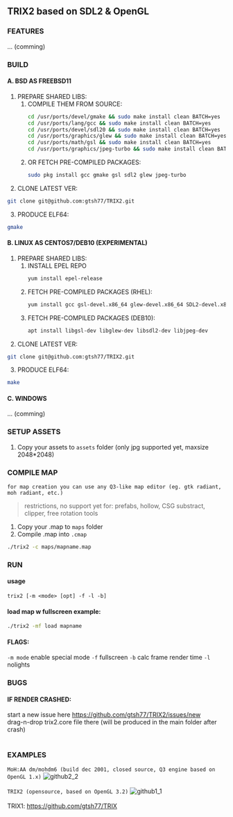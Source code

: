 ## TRIX2 based on SDL2 & OpenGL<br/>
### FEATURES
... (comming)
### BUILD
#### A. BSD AS FREEBSD11
1. PREPARE SHARED LIBS:
      1. COMPILE THEM FROM SOURCE:
            ```sh
            cd /usr/ports/devel/gmake && sudo make install clean BATCH=yes
            cd /usr/ports/lang/gcc && sudo make install clean BATCH=yes
            cd /usr/ports/devel/sdl20 && sudo make install clean BATCH=yes
            cd /usr/ports/graphics/glew && sudo make install clean BATCH=yes
            cd /usr/ports/math/gsl && sudo make install clean BATCH=yes
            cd /usr/ports/graphics/jpeg-turbo && sudo make install clean BATCH=yes
            ```
      2. OR FETCH PRE-COMPILED PACKAGES:
            ```sh
            sudo pkg install gcc gmake gsl sdl2 glew jpeg-turbo
            ```
2. CLONE LATEST VER:
```sh
git clone git@github.com:gtsh77/TRIX2.git
```
3. PRODUCE  ELF64:
```sh
gmake
```

#### B. LINUX AS CENTOS7/DEB10 (EXPERIMENTAL)
1. PREPARE SHARED LIBS:
      1. INSTALL EPEL REPO
            ```sh
            yum install epel-release
            ```
      2. FETCH PRE-COMPILED PACKAGES (RHEL):
            ```sh
            yum install gcc gsl-devel.x86_64 glew-devel.x86_64 SDL2-devel.x86_64 libjpeg-turbo-devel.x86_64 
            ```
      2. FETCH PRE-COMPILED PACKAGES (DEB10):
            ```sh
            apt install libgsl-dev libglew-dev libsdl2-dev libjpeg-dev
            ```            
2. CLONE LATEST VER:
```sh
git clone git@github.com:gtsh77/TRIX2.git
```
3. PRODUCE  ELF64:
```sh
make
```

#### C. WINDOWS
... (comming)

### SETUP ASSETS
1. Copy your assets to `assets` folder (only jpg supported yet, maxsize 2048\*2048)<br/>

### COMPILE MAP
`for map creation you can use any Q3-like map editor (eg. gtk radiant, moh radiant, etc.)`
>restrictions, no support yet for: prefabs, hollow, CSG substract, clipper, free rotation tools

1. Copy your .map to `maps` folder
2. Compile .map into `.cmap`
```sh
./trix2 -c maps/mapname.map
```

### RUN
#### usage
`trix2 [-m <mode> [opt] -f -l -b]`
#### load map w fullscreen example:
```sh
./trix2 -mf load mapname
```
#### FLAGS:
`-m mode` enable special mode
`-f` fullscreen
`-b` calc frame render time
`-l` nolights
  
### BUGS

#### IF RENDER CRASHED:
start a new issue here https://github.com/gtsh77/TRIX2/issues/new <br/>
drag-n-drop trix2.core file there (will be produced in the main folder after crash)<br/><br/>

### EXAMPLES

`MoH:AA dm/mohdm6 (build dec 2001, closed source, Q3 engine based on OpenGL 1.x)`
![github2_2](https://user-images.githubusercontent.com/8376353/35790824-5f7ae6e6-0a55-11e8-9067-7b69c03b2f17.jpg)<br/><br/>
`TRIX2 (opensource, based on OpenGL 3.2)`
![github1_1](https://user-images.githubusercontent.com/8376353/35790825-5f9954f0-0a55-11e8-8123-b4d4cd28db59.jpg)<br/><br/>
TRIX1: https://github.com/gtsh77/TRIX
